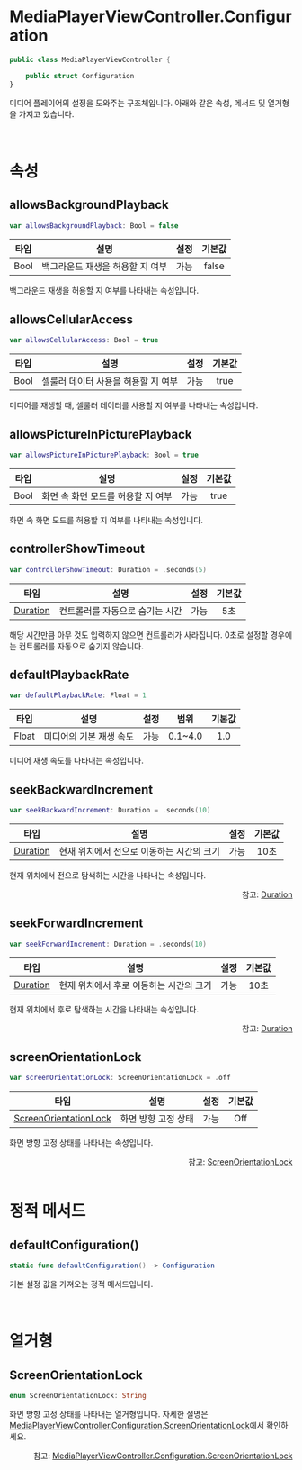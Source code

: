 # MediaPlayerViewController.Configuration

```swift
public class MediaPlayerViewController {

    public struct Configuration
}
```

미디어 플레이어의 설정을 도와주는 구조체입니다. 아래와 같은 속성, 메서드 및 열거형을 가지고 있습니다.

<br>

# 속성

## allowsBackgroundPlayback

```swift
var allowsBackgroundPlayback: Bool = false
```

|타입|설명|설정|기본값|
|:--:|--|:--:|:--:|
|Bool|백그라운드 재생을 허용할 지 여부|가능|false|

백그라운드 재생을 허용할 지 여부를 나타내는 속성입니다. 

## allowsCellularAccess

```swift
var allowsCellularAccess: Bool = true
```

|타입|설명|설정|기본값|
|:--:|--|:--:|:--:|
|Bool|셀룰러 데이터 사용을 허용할 지 여부|가능|true|

미디어를 재생할 때, 셀룰러 데이터를 사용할 지 여부를 나타내는 속성입니다.

## allowsPictureInPicturePlayback

```swift
var allowsPictureInPicturePlayback: Bool = true
```

|타입|설명|설정|기본값|
|:--:|--|:--:|:--:|
|Bool|화면 속 화면 모드를 허용할 지 여부|가능|true|

화면 속 화면 모드를 허용할 지 여부를 나타내는 속성입니다.

## controllerShowTimeout

```swift
var controllerShowTimeout: Duration = .seconds(5)
```

| 타입 | 설명 | 설정 | 기본값 |
|:----:|---|:---:|:---:|
|[Duration](../../struct/duration/home.md)|컨트롤러를 자동으로 숨기는 시간| 가능 | 5초 |

해당 시간만큼 아무 것도 입력하지 않으면 컨트롤러가 사라집니다. 0초로 설정할 경우에는 컨트롤러를 자동으로 숨기지 않습니다.

## defaultPlaybackRate

```swift
var defaultPlaybackRate: Float = 1
```

|타입|설명|설정|범위|기본값|
|:--:|--|:--:|:--:|:--:|
|Float|미디어의 기본 재생 속도|가능|0.1~4.0|1.0|

미디어 재생 속도를 나타내는 속성입니다.

## seekBackwardIncrement

```swift
var seekBackwardIncrement: Duration = .seconds(10)
```

| 타입 | 설명 | 설정 | 기본값 |
|:----:|---|:---:|:---:|
|[Duration](../../struct/duration/home.md)|현재 위치에서 전으로 이동하는 시간의 크기|가능|10초|

현재 위치에서 전으로 탐색하는 시간을 나타내는 속성입니다.

<div align="right">
참고: <a href="../../struct/duration/home.md">Duration</a>
</div>

## seekForwardIncrement

```swift
var seekForwardIncrement: Duration = .seconds(10)
```

| 타입 | 설명 | 설정 | 기본값 |
|:----:|---|:---:|:---:|
|[Duration](../../struct/duration/home.md)|현재 위치에서 후로 이동하는 시간의 크기|가능|10초|

현재 위치에서 후로 탐색하는 시간을 나타내는 속성입니다.

<div align="right">
참고: <a href="../../struct/duration/home.md">Duration</a>
</div>

## screenOrientationLock

```swift
var screenOrientationLock: ScreenOrientationLock = .off
```

|타입|설명|설정|기본값|
|:--:|--|:--:|:--:|
|[ScreenOrientationLock](#screenorientationlock-1)|화면 방향 고정 상태|가능|Off|

화면 방향 고정 상태를 나타내는 속성입니다.

<div align="right">
참고: <a href="#screenorientationlock-1">ScreenOrientationLock</a>
</div>

<br>

# 정적 메서드

## defaultConfiguration()

```swift
static func defaultConfiguration() -> Configuration
```

기본 설정 값을 가져오는 정적 메서드입니다.

<br>

# 열거형

## ScreenOrientationLock

```swift
enum ScreenOrientationLock: String
```

화면 방향 고정 상태를 나타내는 열거형입니다. 자세한 설명은 [MediaPlayerViewController.Configuration.ScreenOrientationLock](../../enum/media-player-view-controller-configuration-screen-orientation-lock/home.md)에서 확인하세요.

<div align="right">
참고: <a href="../../enum/media-player-view-controller-configuration-screen-orientation-lock/home.md">MediaPlayerViewController.Configuration.ScreenOrientationLock</a>
</diuv>

